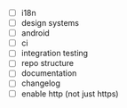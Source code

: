 - [ ] i18n
- [ ] design systems
- [ ] android
- [ ] ci
- [ ] integration testing
- [ ] repo structure
- [ ] documentation
- [ ] changelog
- [ ] enable http (not just https)
